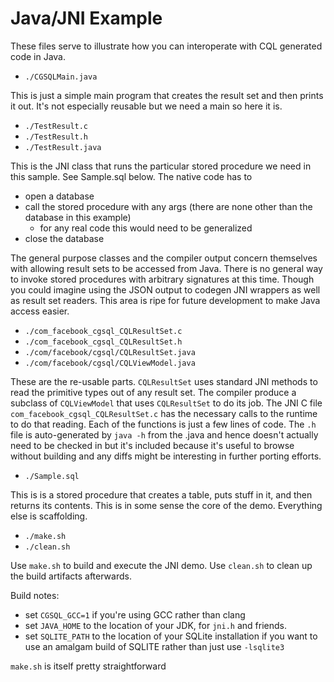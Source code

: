 <!---
-- Copyright (c) Facebook, Inc. and its affiliates.
--
-- This source code is licensed under the MIT license found in the
-- LICENSE file in the root directory of this source tree.
-->

# Java/JNI Example

These files serve to illustrate how you can interoperate with CQL generated
code in Java.

* `./CGSQLMain.java`

This is just a simple main program that creates the result set and then prints it out.
It's not especially reusable but we need a main so here it is.


* `./TestResult.c`
* `./TestResult.h`
* `./TestResult.java`

This is the JNI class that runs the particular stored procedure we need in this
sample.  See Sample.sql below.  The native code has to
  * open a database
  * call the stored procedure with any args (there are none other than the database in this example)
    * for any real code this would need to be generalized
  * close the database

The general purpose classes and the compiler output concern themselves with
allowing result sets to be accessed from Java.  There is no general way to
invoke stored procedures with arbitrary signatures at this time. Though you could
imagine using the JSON output to codegen JNI wrappers as well as result set
readers.  This area is ripe for future development to make Java access easier.

* `./com_facebook_cgsql_CQLResultSet.c`
* `./com_facebook_cgsql_CQLResultSet.h`
* `./com/facebook/cgsql/CQLResultSet.java`
* `./com/facebook/cgsql/CQLViewModel.java`

These are the re-usable parts.  `CQLResultSet` uses standard JNI methods to
read the primitive types out of any result set.  The compiler produce a subclass
of `CQLViewModel` that uses `CQLResultSet` to do its job.  The JNI C file
`com_facebook_cgsql_CQLResultSet.c` has the necessary calls to the runtime to
do that reading.  Each of the functions is just a few lines of code. The `.h` file
is auto-generated by `java -h` from the .java and hence doesn't actually need
to be checked in but it's included because it's useful to browse without
building and any diffs might be interesting in further porting efforts.

* `./Sample.sql`

This is is a stored procedure that creates a table, puts stuff in it, and then returns
its contents.  This is in some sense the core of the demo.  Everything else is
scaffolding.

* `./make.sh`
* `./clean.sh`

Use `make.sh` to build and execute the JNI demo.  Use `clean.sh` to clean up
the build artifacts afterwards.

Build notes:

* set `CGSQL_GCC=1` if you're using GCC rather than clang
* set `JAVA_HOME` to the location of your JDK, for `jni.h` and friends.
* set `SQLITE_PATH` to the location of your SQLite installation if you want to use an amalgam build of SQLITE rather than just use `-lsqlite3`

`make.sh` is itself pretty straightforward
